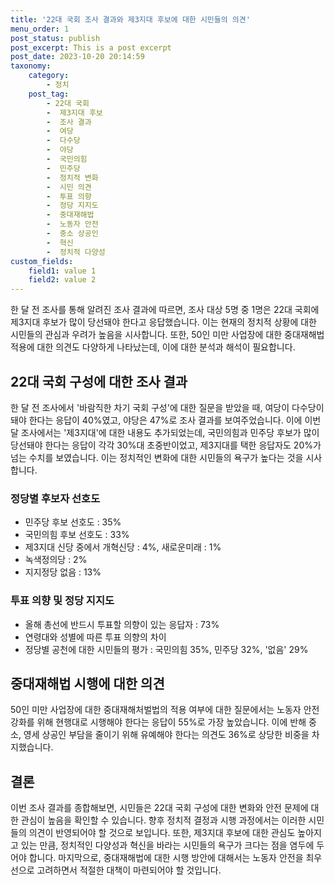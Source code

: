 ```yaml
---
title: '22대 국회 조사 결과와 제3지대 후보에 대한 시민들의 의견'
menu_order: 1
post_status: publish
post_excerpt: This is a post excerpt
post_date: 2023-10-20 20:14:59
taxonomy:
    category:
        - 정치
    post_tag:
        - 22대 국회
        -  제3지대 후보
        -  조사 결과
        -  여당
        -  다수당
        -  야당
        -  국민의힘
        -  민주당
        -  정치적 변화
        -  시민 의견
        -  투표 의향
        -  정당 지지도
        -  중대재해법
        -  노동자 안전
        -  중소 상공인
        -  혁신
        -  정치적 다양성
custom_fields:
    field1: value 1
    field2: value 2
---
```



한 달 전 조사를 통해 알려진 조사 결과에 따르면, 조사 대상 5명 중 1명은 22대 국회에 제3지대 후보가 많이 당선돼야 한다고 응답했습니다. 이는 현재의 정치적 상황에 대한 시민들의 관심과 우려가 높음을 시사합니다. 또한, 50인 미만 사업장에 대한 중대재해법 적용에 대한 의견도 다양하게 나타났는데, 이에 대한 분석과 해석이 필요합니다.

## 22대 국회 구성에 대한 조사 결과
한 달 전 조사에서 '바람직한 차기 국회 구성'에 대한 질문을 받았을 때, 여당이 다수당이 돼야 한다는 응답이 40%였고, 야당은 47%로 조사 결과를 보여주었습니다. 이에 이번 달 조사에서는 '제3지대'에 대한 내용도 추가되었는데, 국민의힘과 민주당 후보가 많이 당선돼야 한다는 응답이 각각 30%대 초중반이었고, 제3지대를 택한 응답자도 20%가 넘는 수치를 보였습니다. 이는 정치적인 변화에 대한 시민들의 욕구가 높다는 것을 시사합니다.

### 정당별 후보자 선호도
- 민주당 후보 선호도 : 35%
- 국민의힘 후보 선호도 : 33%
- 제3지대 신당 중에서 개혁신당 : 4%, 새로운미래 : 1%
- 녹색정의당 : 2%
- 지지정당 없음 : 13%

### 투표 의향 및 정당 지지도
- 올해 총선에 반드시 투표할 의향이 있는 응답자 : 73%
- 연령대와 성별에 따른 투표 의향의 차이
- 정당별 공천에 대한 시민들의 평가 : 국민의힘 35%, 민주당 32%, '없음' 29%

## 중대재해법 시행에 대한 의견
50인 미만 사업장에 대한 중대재해처벌법의 적용 여부에 대한 질문에서는 노동자 안전 강화를 위해 현행대로 시행해야 한다는 응답이 55%로 가장 높았습니다. 이에 반해 중소, 영세 상공인 부담을 줄이기 위해 유예해야 한다는 의견도 36%로 상당한 비중을 차지했습니다.

## 결론
이번 조사 결과를 종합해보면, 시민들은 22대 국회 구성에 대한 변화와 안전 문제에 대한 관심이 높음을 확인할 수 있습니다. 향후 정치적 결정과 시행 과정에서는 이러한 시민들의 의견이 반영되어야 할 것으로 보입니다. 또한, 제3지대 후보에 대한 관심도 높아지고 있는 만큼, 정치적인 다양성과 혁신을 바라는 시민들의 욕구가 크다는 점을 염두에 두어야 합니다. 마지막으로, 중대재해법에 대한 시행 방안에 대해서는 노동자 안전을 최우선으로 고려하면서 적절한 대책이 마련되어야 할 것입니다.
